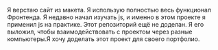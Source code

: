 Я верстаю сайт из макета. Я использую полностью весь функционал Фронтенда. Я недавно начал изучать js, и именно в этом проекте я применил js на практике. Этот репозиторий ещё не доделан. Я его выложил, чтобы взаимодействовать с проектом через разные компьютеры.Я хочу доделать этот проект для своего портфолио.
